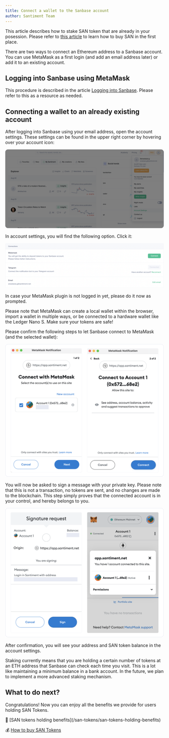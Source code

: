 ```yaml
---
title: Connect a wallet to the Sanbase account
author: Santiment Team
---
```


<Notebox type="pin">This article describes how to stake SAN token that are already in your posession. Please refer to [this article](/san-tokens/how-to-buy-san-tokens/) to learn how to buy SAN in the first place.</Notebox>

There are two ways to connect an Ethereum address to a Sanbase account. You can use MetaMask as a first login (and add an email address later) or add it to an existing account.

## Logging into Sanbase using MetaMask

This procedure is described in the article [Logging into Sanbase](/sanbase/logging-into-sanbase/). Please refer to this as a resource as needed.

## Connecting a wallet to an already existing account

After logging into Sanbase using your email address, open the account settings. These settings can be found in the upper right corner by hovering over your account icon:

![noborder](41_account_settings_v2.png)

In account settings, you will find the following option. Click it:

![noborder](44_connect_wallet_with_mm_v2.png)

In case your MetaMask plugin is not logged in yet, please do it now as prompted.

<Notebox type="note">Please note that MetaMask can create a local wallet within the browser, import a wallet in multiple ways, or be connected to a hardware wallet like the Ledger Nano S. Make sure your tokens are safe!</Notebox>

Please confirm the following steps to let Sanbase connect to MetaMask (and the selected wallet):

![noborder](45_v2.png)

You will now be asked to sign a message with your private key. Please note that this is not a transaction, no tokens are sent, and no changes are made to the blockchain. This step simply proves that the connected account is in your control, and hereby belongs to you.

![noborder](46_connect_wallet_with_mm_sign_v2.png)

After confirmation, you will see your address and SAN token balance in the account settings.

<Notebox type="note">Staking currently means that you are holding a certain number of tokens at an ETH address that Sanbase can check each time you visit. This is a lot like maintaining a minimum balance in a bank account. In the future, we plan to implement a more advanced staking mechanism.</Notebox>

## What to do next?

Congratulations! Now you can enjoy all the benefits we provide for users holding SAN Tokens.

<Resource title="Here are a few articles you might be interested in:">
💎 [SAN tokens holding benefits](/san-tokens/san-tokens-holding-benefits)

💰 [How to buy SAN Tokens](/san-tokens/how-to-buy-san-tokens)
</Resource>
